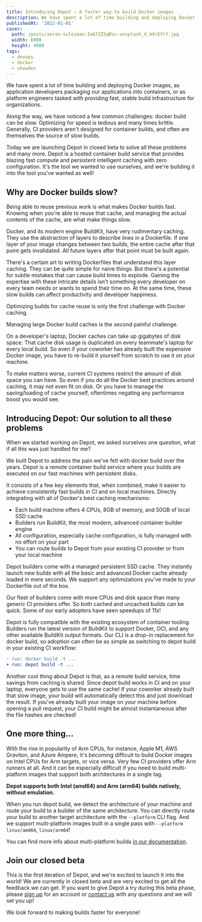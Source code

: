 ```yaml
---
title: Introducing Depot — A faster way to build Docker images
description: We have spent a lot of time building and deploying Docker images.
publishedAt: '2022-01-01'
cover:
  path: /posts/imran-suleiman-Ie6fZZSqRvc-unsplash_X_HXrEYlY.jpg
  width: 6000
  height: 4000
tags:
  - devops
  - docker
  - showdev
---
```


We have spent a lot of time building and deploying Docker images, as application developers packaging our applications into containers, or as platform engineers tasked with providing fast, stable build infrastructure for organizations.

Along the way, we have noticed a few common challenges: docker build can be slow. Optimizing for speed is tedious and many times brittle. Generally, CI providers aren't designed for container builds, and often are themselves the source of slow builds.

Today we are launching Depot in closed beta to solve all these problems and many more. Depot is a hosted container build service that provides blazing fast compute and persistent intelligent caching with zero configuration. It's the tool we wanted to use ourselves, and we're building it into the tool you've wanted as well!

## Why are Docker builds slow?

Being able to reuse previous work is what makes Docker builds fast. Knowing when you're able to reuse that cache, and managing the actual contents of the cache, are what make things slow.

Docker, and its modern engine BuildKit, have very rudimentary caching. They use the abstraction of layers to describe lines in a Dockerfile. If one layer of your image changes between two builds, the entire cache after that point gets invalidated. All future layers after that point must be built again.

There's a certain art to writing Dockerfiles that understand this layer caching. They can be quite simple for naive things. But there's a potential for subtle mistakes that can cause build times to explode. Gaining the expertise with these intricate details isn't something every developer on every team needs or wants to spend their time on. At the same time, these slow builds can affect productivity and developer happiness.

Optimizing builds for cache reuse is only the first challenge with Docker caching.

Managing large Docker build caches is the second painful challenge.

On a developer's laptop, Docker caches can take up gigabytes of disk space. That cache disk usage is duplicated on every teammate's laptop for every local build. So even if your coworker has already built the expensive Docker image, you have to re-build it yourself from scratch to use it on your machine.

To make matters worse, current CI systems restrict the amount of disk space you can have. So even if you do all the Docker best practices around caching, it may not even fit on disk. Or you have to manage the saving/loading of cache yourself, oftentimes negating any performance boost you would see.

## Introducing Depot: Our solution to all these problems

When we started working on Depot, we asked ourselves one question, what if all this was just handled for me?

We built Depot to address the pain we've felt with docker build over the years. Depot is a remote container build service where your builds are executed on our fast machines with persistent disks.

It consists of a few key elements that, when combined, make it easier to achieve consistently fast builds in CI and on local machines. Directly integrating with all of Docker's best caching mechanisms:

- Each build machine offers 4 CPUs, 8GB of memory, and 50GB of local SSD cache
- Builders run BuildKit, the most modern, advanced container builder engine
- All configuration, especially cache configuration, is fully managed with no effort on your part
- You can route builds to Depot from your existing CI provider or from your local machine

Depot builders come with a managed persistent SSD cache. They instantly launch new builds with all the basic and advanced Docker cache already loaded in mere seconds. We support any optimizations you've made to your Dockerfile out of the box.

Our fleet of builders come with more CPUs and disk space than many generic CI providers offer. So both cached and uncached builds can be quick. Some of our early adopters have seen speedups of 11x!

Depot is fully compatible with the existing ecosystem of container tooling. Builders run the latest version of BuildKit to support Docker, OCI, and any other available BuildKit output formats. Our CLI is a drop-in replacement for docker build, so adoption can often be as simple as switching to depot build in your existing CI workflow:

```diff
- run: docker build -t ...
+ run: depot build -t ...
```

Another cool thing about Depot is that, as a remote build service, time savings from caching is shared. Since depot build works in CI and on your laptop, everyone gets to use the same cache! If your coworker already built that slow image, your build will automatically detect this and just download the result. If you've already built your image on your machine before opening a pull request, your CI build might be almost instantaneous after the file hashes are checked!

## One more thing...

With the rise in popularity of Arm CPUs, for instance, Apple M1, AWS Graviton, and Azure Ampere, it's becoming difficult to build Docker images on Intel CPUs for Arm targets, or vice versa. Very few CI providers offer Arm runners at all. And it can be especially difficult if you need to build multi-platform images that support both architectures in a single tag.

**Depot supports both Intel (amd64) and Arm (arm64) builds natively, without emulation.**

When you run depot build, we detect the architecture of your machine and route your build to a builder of the same architecture. You can directly route your build to another target architecture with the `--platform` CLI flag. And we support multi-platform images built in a single pass with `--platform` `linux/amd64`, `linux/arm64`!

You can find more info about multi-platform builds [in our documentation](https://depot.dev/docs/guides/arm-containers).

## Join our closed beta

This is the first iteration of Depot, and we're excited to launch it into the world! We are currently in closed beta and are very excited to get all the feedback we can get. If you want to give Depot a try during this beta phase, please [sign up](https://depot.dev/sign-up) for an account or [contact us](https://mailto:contact@depot.dev/) with any questions and we will set you up!

We look forward to making builds faster for everyone!
